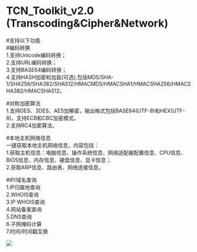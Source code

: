 # TCN_Toolkit_v2.0   (Transcoding&Cipher&Network)

#支持以下功能  
#编码转换  
1.支持Unicode编码转换；    
2.支持URL编码转换；    
3.支持BASE64编码转换；    
4.支持HASH加密和加盐(可选),包括MD5/SHA-1/SHA256/SHA382/SHA512/HMACMD5/HMACSHA1/HMACSHA256/HMACSHA382/HMACSHA512。  

#对称加密算法  
1.支持DES、3DES、AES加解密，输出格式包括BASE64(UTF-8)和HEX(UTF-8)，支持ECB和CBC加密模式。  
2.支持RC4加密算法。  

#本地主机网络信息  
一键获取本地主机网络信息，内容包括：  
1.获取主机信息：电脑信息、操作系统信息、网络适配器配置信息、CPU信息、BIOS信息、内存信息、硬盘信息、显卡信息；  
2.获取ARP信息、路由表、网络连接信息。  

#IP/域名查询  
1.IP归属地查询  
2.WHOIS查询  
3.IP WHOIS查询  
4.网站备案查询  
5.DNS查询  
6.子网掩码计算  
7.时间/时间戳互换  

![](https://github.com/WilliamL71Oi/Toolkit/blob/main/%E7%BC%96%E7%A0%81%E8%BD%AC%E6%8D%A2%26%E5%8A%A0%E8%A7%A3%E5%AF%86%E5%B7%A5%E5%85%B7%E9%9B%86v1.0.jpg)
